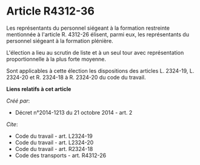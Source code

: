 # Article R4312-36

Les représentants du personnel siégeant à la formation restreinte mentionnée à l'article R. 4312-26 élisent, parmi eux, les
représentants du personnel siégeant à la formation plénière. 

L'élection a lieu au scrutin de liste et à un seul tour avec représentation proportionnelle à la plus forte moyenne. 

Sont applicables à cette élection les dispositions des articles L. 2324-19, L. 2324-20 et R. 2324-18 à R. 2324-20 du code du
travail.

**Liens relatifs à cet article**

_Créé par_:

  - Décret n°2014-1213 du 21 octobre 2014 - art. 2

_Cite_:

  - Code du travail - art. L2324-19
  - Code du travail - art. L2324-20
  - Code du travail - art. R2324-18
  - Code des transports - art. R4312-26
